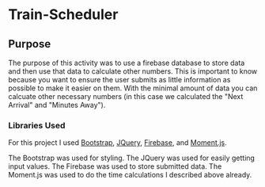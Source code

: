 # Train-Scheduler

## Purpose 

The purpose of this activity was to use a firebase database to store data and then use that data to calculate other numbers. This is important to know because you want to ensure the user submits as little information as possible to make it easier on them. With the minimal amount of data you can calcuate other necessary numbers (in this case we calculated the "Next Arrival" and "Minutes Away").

### Libraries Used

For this project I used [Bootstrap](https://getbootstrap.com/), [JQuery](https://code.jquery.com/), [Firebase](https://firebase.google.com/), and [Moment.js](https://momentjs.com/).

The Bootstrap was used for styling.
The JQuery was used for easily getting input values.
The Firebase was used to store submitted data.
The Moment.js was used to do the time calculations I described above already.